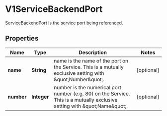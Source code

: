 

# V1ServiceBackendPort

ServiceBackendPort is the service port being referenced.

## Properties

| Name | Type | Description | Notes |
|------------ | ------------- | ------------- | -------------|
|**name** | **String** | name is the name of the port on the Service. This is a mutually exclusive setting with \&quot;Number\&quot;. |  [optional] |
|**number** | **Integer** | number is the numerical port number (e.g. 80) on the Service. This is a mutually exclusive setting with \&quot;Name\&quot;. |  [optional] |



